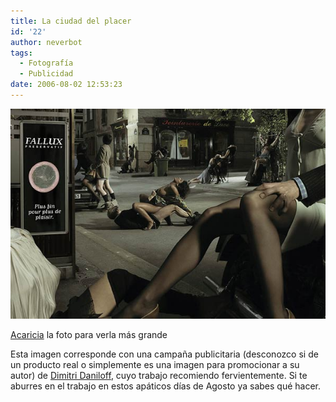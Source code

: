 ```yaml
---
title: La ciudad del placer
id: '22'
author: neverbot
tags:
  - Fotografía
  - Publicidad
date: 2006-08-02 12:53:23
---
```


[![La ciudad del placer](./la-ciudad-del-placer/sexcity.jpg "La ciudad del placer")](./la-ciudad-del-placer/sexcity.jpg "La ciudad del placer")

[Acaricia](./la-ciudad-del-placer/sexcity.jpg) la foto para verla más grande

Esta imagen corresponde con una campaña publicitaria (desconozco si de un producto real o simplemente es una imagen para promocionar a su autor) de [Dimitri Daniloff](http://www.ohlsson.de/dimitri/advertising/DIMITRIDANILOFF.html), cuyo trabajo recomiendo fervientemente. Si te aburres en el trabajo en estos apáticos días de Agosto ya sabes qué hacer.